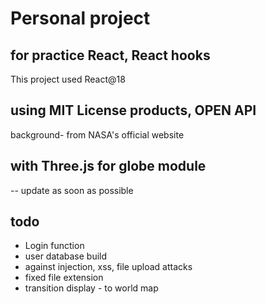 # Personal project 

## for practice React, React hooks 

This project used React@18 
## using MIT License products, OPEN API

background- from NASA's official website 

## with Three.js for globe module

-- update as soon as possible 

## todo
 
- Login function 
- user database build
- against injection, xss, file upload attacks 
- fixed file extension
- transition display - to world map
  


